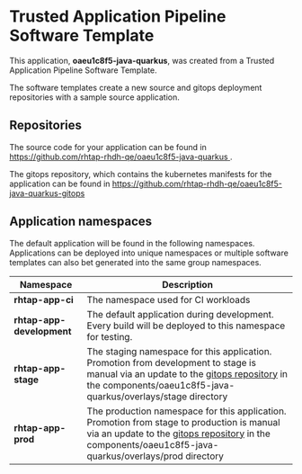 # Trusted Application Pipeline Software Template

This application, **oaeu1c8f5-java-quarkus**, was created from a Trusted Application Pipeline Software Template.

The software templates create a new source and gitops deployment repositories with a sample source application. 

## Repositories

The source code for your application can be found in [https://github.com/rhtap-rhdh-qe/oaeu1c8f5-java-quarkus ](https://github.com/rhtap-rhdh-qe/oaeu1c8f5-java-quarkus ).
 
The gitops repository, which contains the kubernetes manifests for the application can be found in 
[https://github.com/rhtap-rhdh-qe/oaeu1c8f5-java-quarkus-gitops ](https://github.com/rhtap-rhdh-qe/oaeu1c8f5-java-quarkus-gitops ) 

## Application namespaces 

The default application will be found in the following namespaces. Applications can be deployed into unique namespaces or multiple software templates can also bet generated into the same group namespaces.  

|  Namespace   |  Description   |  
| -------- | -------- |
| **rhtap-app-ci** | The namespace used for CI workloads |
| **rhtap-app-development** | The default application during development. Every build will be deployed to this namespace for testing. |
| **rhtap-app-stage** | The staging namespace for this application. Promotion from development to stage is manual via an update to the [gitops repository](https://github.com/rhtap-rhdh-qe/oaeu1c8f5-java-quarkus-gitops ) in the components/oaeu1c8f5-java-quarkus/overlays/stage directory |
| **rhtap-app-prod** | The production namespace for this application. Promotion from stage to production is manual via an update to the [gitops repository](https://github.com/rhtap-rhdh-qe/oaeu1c8f5-java-quarkus-gitops ) in the components/oaeu1c8f5-java-quarkus/overlays/prod directory |